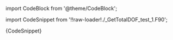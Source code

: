 import CodeBlock from '@theme/CodeBlock';

import CodeSnippet from '!!raw-loader!./_GetTotalDOF_test_1.F90';

<CodeBlock language="fortran">{CodeSnippet}</CodeBlock>
